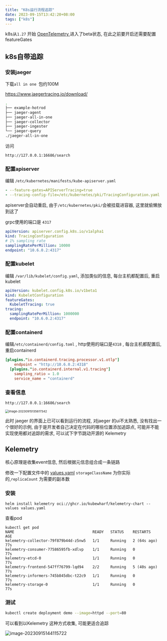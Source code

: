 ```yaml
---
title: "K8s运行流程追踪"
date: 2023-09-15T13:42:20+08:00
tags: ["k8s"]
---
```


k8s从`1.27`  开始 [OpenTelemetry ](https://github.com/open-telemetry/opentelemetry-collector#-opentelemetry-collector) 进入了beta状态, 在此之前要开启还需要配置featureGates



## k8s自带追踪

### 安装jaeger

下载`all in one `包约100M

https://www.jaegertracing.io/download/

```bash
.
├── example-hotrod
├── jaeger-agent
├── jaeger-all-in-one
├── jaeger-collector
├── jaeger-ingester
└── jaeger-query
./jaeger-all-in-one
```

访问

```
http://127.0.0.1:16686/search
```

### 配置apiserver

编辑 `/etc/kubernetes/manifests/kube-apiserver.yaml`

```yaml
- --feature-gates=APIServerTracing=true
- --tracing-config-file=/etc/kubernetes/pki/TracingConfiguration.yaml
```

apiserver会自动重启, 由于`/etc/kubernetes/pki/`会被挂载进容器, 这里就偷懒放到这了

grpc使用的端口是 `4317`

```yaml
apiVersion: apiserver.config.k8s.io/v1alpha1
kind: TracingConfiguration
# 1% sampling rate
samplingRatePerMillion: 10000
endpoint: "10.6.0.2:4317"
```

### 配置kubelet

编辑 `/var/lib/kubelet/config.yaml`, 添加类似的信息, 每台主机都配置后, 重启kubelet

```yaml
apiVersion: kubelet.config.k8s.io/v1beta1
kind: KubeletConfiguration
featureGates:
  KubeletTracing: true
tracing:
  samplingRatePerMillion: 1000000
  endpoint: "10.6.0.2:4317"
```

### 配置containerd

编辑`/etc/containerd/config.toml` , http使用的端口是`4318` , 每台主机都配置后, 重启containerd

```toml
[plugins."io.containerd.tracing.processor.v1.otlp"]
    endpoint = "http://10.6.0.2:4318" 
  [plugins."io.containerd.internal.v1.tracing"]
    sampling_ratio = 1.0
    service_name = "containerd"
```

### 查看信息

```
http://127.0.0.1:16686/search
```

<img src="http://inksnw.asuscomm.com:3001/blog/k8s运行流程追踪_08e48e93a114b7d2efda4c3eb128ddda.png" alt="image-20230915135617342" style="zoom:67%;" />

此时 jaeger 的界面上已可以看到运行的流程, 对jaeger 的ui不太熟悉, 没有找出一个很好的示例, 由于是开发者自己决定在代码的哪些位置添加追踪点, 可能并不能实现使用都对追踪的需求, 可以试下字节跳动开源的 Kelemetry

## Kelemetry

核心原理是收集event信息, 然后根据元信息组合成一条链路

修改一下配置文件中的  [values.yaml](https://github.com/kubewharf/kelemetry/blob/main/charts/kelemetry/values.yaml)  `storageClassName` 为你实际的,`replicaCount`  为需要的副本数

### 安装

```
helm install kelemetry oci://ghcr.io/kubewharf/kelemetry-chart --values values.yaml
```

查看pod

```
kubectl get pod
NAME                                   READY   STATUS    RESTARTS      AGE
kelemetry-collector-79f879b44d-z5nw5   1/1     Running   2 (64s ago)   77s
kelemetry-consumer-77586595fb-xdlvp    1/1     Running   0             77s
kelemetry-etcd-0                       1/1     Running   0             77s
kelemetry-frontend-547ff76799-lqd94    2/2     Running   5 (40s ago)   77s
kelemetry-informers-745b845dbc-t22c9   1/1     Running   0             77s
kelemetry-storage-0                    1/1     Running   0             77s
```

### 测试

```bash
kubectl create deployment demo --image=httpd --port=80
```

可以看到以Kelemetry 这种方式收集, 可能更适合追踪

![image-20230915144115722](http://inksnw.asuscomm.com:3001/blog/k8s运行流程追踪_fb13bd9e5ad48d7b6dd2d9ca2d637485.png)
